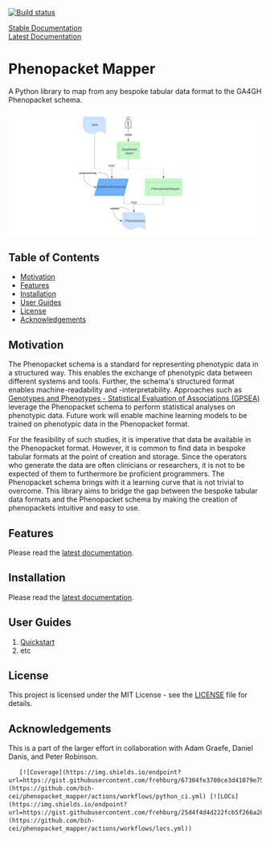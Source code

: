 [![Build status](https://github.com/bih-cei/phenopacket_mapper/workflows/CI/badge.svg)](https://github.com/bih-cei/phenopacket_mapper/actions/workflows/python_ci.yml)

[Stable Documentation](https://bih-cei.github.io/phenopacket_mapper/stable/)  
[Latest Documentation](https://bih-cei.github.io/phenopacket_mapper/latest/)  

# Phenopacket Mapper

A Python library to map from any bespoke tabular data format to the GA4GH Phenopacket schema.

![Mapping Flow](https://github.com/BIH-CEI/phenopacket_mapper/blob/doc_charts/res/imgs/docs/phenopacket_mapper_flow_simplified_.png)

## Table of Contents

- [Motivation](#motivation)
- [Features](#features)
- [Installation](#installation)
- [User Guides](#user-guides)
- [License](#license)
- [Acknowledgements](#acknowledgements)

## Motivation

The Phenopacket schema is a standard for representing phenotypic data in a structured way. This enables the exchange of 
phenotypic data between different systems and tools. Further, the schema's structured format enables machine-readability
and -interpretability. Approaches such as [Genotypes and Phenotypes - Statistical Evaluation of Associations (GPSEA)](https://github.com/monarch-initiative/gpsea)
leverage the Phenopacket schema to perform statistical analyses on phenotypic data. Future work will enable machine learning
models to be trained on phenotypic data in the Phenopacket format.

For the feasibility of such studies, it is imperative that data be available in the Phenopacket format. However, it is
common to find data in bespoke tabular formats at the point of creation and storage. Since the operators who generate
the data are often clinicians or researchers, it is not to be expected of them to furthermore be proficient programmers.
The Phenopacket schema brings with it a learning curve that is not trivial to overcome. This library aims to bridge the
gap between the bespoke tabular data formats and the Phenopacket schema by making the creation of phenopackets intuitive
and easy to use.

## Features
Please read the [latest documentation](https://bih-cei.github.io/phenopacket_mapper/latest/introduction.html).

## Installation

Please read the [latest documentation](https://bih-cei.github.io/phenopacket_mapper/latest/installation.html).



## User Guides
1. [Quickstart](https://bih-cei.github.io/phenopacket_mapper/stable/quickstart)
2. etc

## License

This project is licensed under the MIT License - see the [LICENSE](LICENSE) file for details.

## Acknowledgements
This is a part of the larger effort in collaboration with Adam Graefe, Daniel Danis, and Peter Robinson.

```
   [![Coverage](https://img.shields.io/endpoint?url=https://gist.githubusercontent.com/frehburg/67304fe3700ce3d41079e75f4fe9609f/raw/phenopacket_mapper_test_cov.JSON)](https://github.com/bih-cei/phenopacket_mapper/actions/workflows/python_ci.yml) [![LOCs](https://img.shields.io/endpoint?url=https://gist.githubusercontent.com/frehburg/25d4f4d4d222fcb5f266a280b1dd60d4/raw/phenopacket_mapper_locs.JSON)](https://github.com/bih-cei/phenopacket_mapper/actions/workflows/locs.yml))
```
